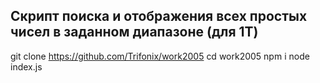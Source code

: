 ## Скрипт поиска и отображения всех простых чисел в заданном диапазоне (для 1Т)

git clone https://github.com/Trifonix/work2005
cd work2005
npm i
node index.js
